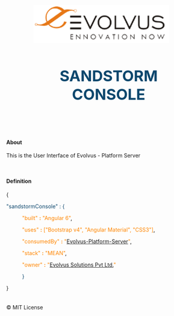 

<h1 align="center">
	<img height="100" src="./src/assets/images/flux_evolvus-logo.png" alt="Evolvus Solution Pvt Ltd." />
	<br>
</h1>
<h3 align="center" style="color: #0d476d; margin-left: 1em; font-size: 40px;">SANDSTORM CONSOLE</h3>
<br>
<br>
<h4 align="left">About</h4>

<p align="left">This is the User Interface of Evolvus - Platform Server</p>
<br>
<h4>Definition</h4>
{
<br>
<p style="color: #0d476d;">"sandstormConsole" : {
</p>
<div class="description">
<p style="margin-left: 3em;color: #ff8500; ">"built" <b>:</b> "Angular 6"<l style="color: black;">,</l></p>


<p style="margin-left: 3em;color: #ff8500; ">"uses" <b>:</b> ["Bootstrap v4", "Angular Material", "CSS3"]<l style="color: black;">,</l></p>


<p style="margin-left: 3em;color: #ff8500;">"consumedBy" <b>:</b> "<a href="https://github.com/Evolvus/evolvus-platform-server">Evolvus-Platform-Server</a>"<l style="color: black;">,</l></p>


<p style="margin-left: 3em;color: #ff8500; ">"stack" <b>:</b> "MEAN"<l style="color: black;">,</l></p>


<p style="margin-left: 3em;color: #ff8500; ">"owner" <b>:</b> "<a href="https://www.evolvussolutions.com/">Evolvus Solutions Pvt Ltd.</a>"</p>



</div>
<p style="margin-left: 3em;color: #0d476d; ">}</p>  
}
<br>
<br>
<br>
&copy; MIT License










